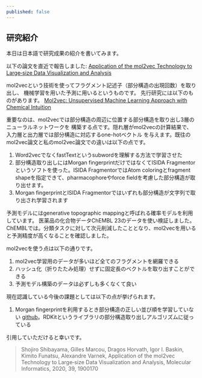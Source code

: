 ```yaml
---
published: false
---
```

## 研究紹介

本日は日本語で研究成果の紹介を書いてみます。

以下の論文を直近で報告しました:
[Application of the mol2vec Technology to Large‐size Data Visualization and Analysis](https://onlinelibrary.wiley.com/doi/10.1002/minf.201900170)

mol2vecという技術を使ってフラグメント記述子（部分構造の出現回数）を取り出し、
機械学習を用いた予測に用いるというものです。
先行研究には以下のものがあります。
[Mol2vec: Unsupervised Machine Learning Approach with Chemical Intuition](https://pubs.acs.org/doi/abs/10.1021/acs.jcim.7b00616?src=recsys)

重要なのは、mol2vecでは部分構造の周辺に位置する部分構造を取り出し3層のニューラルネットワークを
構築する点です。隠れ層がmol2vecの計算結果で、入力層と出力層では部分構造に対応するone-hotベクトル
を与えます。既往のmol2vec論文と私のmol2vec論文での違いは以下の点です。

1. Word2vecでなくfastTextというsubwordを理解する方法で学習させた
1. 部分構造取り出しにはMorgan fingerprintだけではなくてISIDA Fragmentorというソフトを使った。ISIDA FragmentorではAtom coloringとfragment shapeを指定できて、pharmacophoreやforce fieldを考慮した部分構造が取り出せます。
1. Morgan fingerprintとISIDA Fragmentorではいずれも部分構造が文字列で取り出され学習されます

予測モデルにはgenerative topographic mappingと呼ばれる確率モデルを利用しています。
医薬品の化合物データChEMBL 23のデータを使い検証しました。ChEMBLでは。分類タスクに対して次元削減したこととなり、mol2vecを用いると予測精度が高くなることを確認しました。

mol2vecを使う点は以下の通りです。

1. mol2vec学習用のデータが多いほど全てのフラグメントを網羅できる
1. ハッシュ化（折りたたみ処理）せずに固定長のベクトルを取り出すことができる
1. 予測モデル構築のデータは必ずしも多くなくて良い

現在認識している今後の課題としては以下の点が挙げられます。

1. Morgan fingerprintを利用するとき部分構造の正しい並び順を学習していない [github](https://github.com/samoturk/mol2vec)。RDKitというライブラリの部分構造取り出しアルゴリズムに従っている

引用していただけると幸いです。

> Shojiro Shibayama, Gilles Marcou,  Dragos Horvath,  Igor I. Baskin,  Kimito Funatsu, Alexandre Varnek, Application of the mol2vec Technology to Large‐size Data Visualization and Analysis, Molecular Informatics, 2020, 39, 1900170

